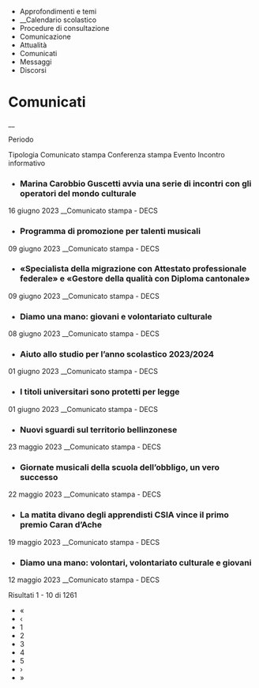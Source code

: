   * Approfondimenti e temi
  *  __Calendario scolastico
  * Procedure di consultazione
  * Comunicazione
  * Attualità
  * Comunicati
  * Messaggi
  * Discorsi

#  Comunicati

__

Periodo

Tipologia Comunicato stampa Conferenza stampa Evento Incontro informativo

  * ### Marina Carobbio Guscetti avvia una serie di incontri con gli operatori del mondo culturale

16 giugno 2023 __Comunicato stampa \- DECS

  * ### Programma di promozione per talenti musicali

09 giugno 2023 __Comunicato stampa \- DECS

  * ### «Specialista della migrazione con Attestato professionale federale» e «Gestore della qualità con Diploma cantonale»

09 giugno 2023 __Comunicato stampa \- DECS

  * ### Diamo una mano: giovani e volontariato culturale 

08 giugno 2023 __Comunicato stampa \- DECS

  * ### Aiuto allo studio per l’anno scolastico 2023/2024

01 giugno 2023 __Comunicato stampa \- DECS

  * ### I titoli universitari sono protetti per legge

01 giugno 2023 __Comunicato stampa \- DECS

  * ### Nuovi sguardi sul territorio bellinzonese

23 maggio 2023 __Comunicato stampa \- DECS

  * ### Giornate musicali della scuola dell’obbligo, un vero successo

22 maggio 2023 __Comunicato stampa \- DECS

  * ### La matita divano degli apprendisti CSIA vince il primo premio Caran d’Ache

19 maggio 2023 __Comunicato stampa \- DECS

  * ### Diamo una mano: volontari, volontariato culturale e giovani 

12 maggio 2023 __Comunicato stampa \- DECS

Risultati 1 - 10 di 1261

  * «
  * ‹
  * 1
  * 2
  * 3
  * 4
  * 5
  * ›
  * »

